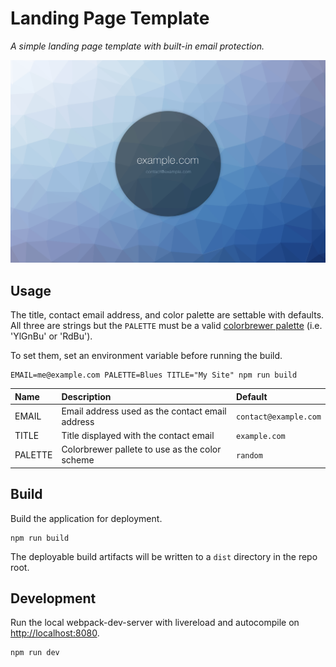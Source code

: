 # Landing Page Template

*A simple landing page template with built-in email protection.*

![screenshot](screenshot.jpeg)

## Usage

The title, contact email address, and color palette are settable with defaults. All three are strings but the `PALETTE` must be a valid [colorbrewer palette](http://bl.ocks.org/mbostock/5577023) (i.e. 'YlGnBu' or 'RdBu').

To set them, set an environment variable before running the build.

```cli
EMAIL=me@example.com PALETTE=Blues TITLE="My Site" npm run build
```

| Name | Description | Default |
| :---- | :---------  | :------- |
| EMAIL | Email address used as the contact email address | `contact@example.com` |
| TITLE | Title displayed with the contact email | `example.com` |
| PALETTE | Colorbrewer pallete to use as the color scheme | `random` |

## Build

Build the application for deployment.

```cli
npm run build
```

The deployable build artifacts will be written to a `dist` directory in the repo
root.

## Development

Run the local webpack-dev-server with livereload and autocompile on
[http://localhost:8080](http://localhost:8080).

```cli
npm run dev
```
